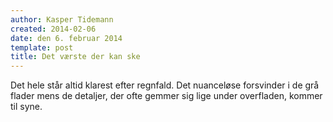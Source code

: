 ```yaml
---
author: Kasper Tidemann
created: 2014-02-06
date: den 6. februar 2014
template: post
title: Det værste der kan ske
---
```


Det hele står altid klarest efter regnfald. Det nuanceløse forsvinder i de grå flader mens de detaljer, der ofte gemmer sig lige under overfladen, kommer til syne.